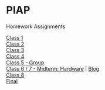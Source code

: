 # PIAP
Homework Assignments

[Class 1](https://github.com/nginelli/PIAP/tree/master/Homework/C1-Writing)<br />
[Class 2](https://github.com/nginelli/PIAP/tree/master/Homework/C2-Click%20Adventure)<br />
[Class 3](https://github.com/nginelli/PIAP/tree/master/Homework/C3-Game%20Store)<br />
[Class 4](https://github.com/nginelli/PIAP/tree/master/Homework/C4-Dumb%20Colors) <br /> 
[Class 5 - Group](https://github.com/therealmaxkim/Pi-Temperature)<br />
[Class 6 / 7 - Midterm: Hardware](https://github.com/chenweibo212/midterm_neopi) | [Blog](https://github.com/nginelli/PIAP/tree/master/Homework/Midterm%20Blog)<br />
[Class 8](https://github.com/nginelli/PIAP/tree/master/Homework/C8-Visualizer) <br />
[Final](https://github.com/nginelli/PIAP-Final) 
